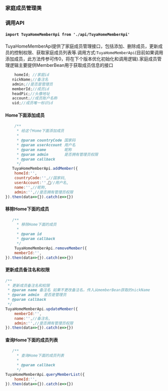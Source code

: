 ### 家庭成员管理类
### 调用API
#### `import TuyaHomeMemberApi from './api/TuyaHomeMemberApi'`

TuyaHomeMemberApi提供了家庭成员管理接口，包括添加、删除成员，更新成员的控制权限、获取家庭成员列表等.调用方式:`TuyaHomeMemberApi`(目前如果调用添加成员，此方法传参可传0，将在下个版本优化初始化和调用逻辑).家庭成员管理逻辑主要提供MemberBean用于获取成员信息的接口
```javascript 数据类型
	homeId; //家庭id
   nickName;//备注名
   admin;//是否是管理员
   memberId;//成员id
   headPic;//头像地址
   account;//成员账户名称
   uid;//成员唯一标识id
```

#### Home下面添加成员

```javascript
    /**
     * 给这个Home下面添加成员
     *
     * @param countryCode 国家码
     * @param userAccount 用户名
     * @param name        昵称
     * @param admin       是否拥有管理员权限
     * @param callback
     */
   TuyaHomeMemberApi.addMember({
	homeId:'',
	countryCode:'',//国家码,
	userAccount:'',//用户名,
	name:'',//昵称,
	admin:'',//是否拥有管理员权限
}).then(data=>{}).catch(e=>{})

```

#### 移除Home下面的成员

```javascript
   /**
     * 移除Home下面的成员
     *
     * @param id
     * @param callback
     */
    TuyaHomeMemberApi.removeMember({
	memberId:'',
}).then(data=>{}).catch(e=>{})
```

#### 更新成员备注名和权限
```javascript
/**
 * 更新成员备注名和权限
 * @param name 备注名 如果不更改备注名，传入从memberBean获取的nickName
 * @param admin  是否是管理员
 * @param callback
 */
TuyaHomeMemberApi.updateMember({
	memberId:'',
	name:'',//备注名,
	admin:'',//是否拥有管理员权限
}).then(data=>{}).catch(e=>{})
```

#### 查询Home下面的成员列表

```javascript
   /**
     * 查询Home下面的成员列表
     *
     * @param callback
     */
TuyaHomeMemberApi.queryMemberList({
	homeId:'',
}).then(data=>{}).catch(e=>{})
```